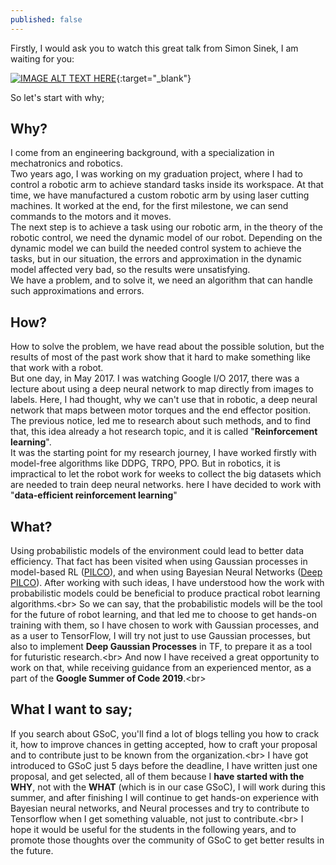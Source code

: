 ```yaml
---
published: false
---
```

Firstly, I would ask you to watch this great talk from Simon Sinek, I am waiting for you:<br/>

[![IMAGE ALT TEXT HERE](https://pi.tedcdn.com/r/pe.tedcdn.com/images/ted/04916ee6e81065c8333e6546184af512eee37bbe_2880x1620.jpg)](https://embed.ted.com/talks/simon_sinek_how_great_leaders_inspire_action){:target="_blank"}

So let's start with why;
## Why?
I come from an engineering background, with a specialization in mechatronics and robotics.<br/>
Two years ago, I was working on my graduation project, where I had to control a robotic arm to achieve standard tasks inside its workspace. At that time, we have manufactured a custom robotic arm by using laser cutting machines. It worked at the end, for the first milestone, we can send commands to the motors and it moves.<br/>
The next step is to achieve a task using our robotic arm, in the theory of the robotic control, we need the dynamic model of our robot. Depending on the dynamic model we can build the needed control system to achieve the tasks, but in our situation, the errors and approximation in the dynamic model affected very bad, so the results were unsatisfying.<br/>
We have a problem, and to solve it, we need an algorithm that can handle such approximations and errors. 

## How?
How to solve the problem, we have read about the possible solution, but the results of most of the past work show that it hard to make something like that work with a robot.<br/>
But one day, in May 2017. I was watching Google I/O 2017, there was a lecture about using a deep neural network to map directly from images to labels. Here, I had thought, why we can't use that in robotic, a deep neural network that maps between motor torques and the end effector position.<br/>
The previous notice, led me to research about such methods, and to find that, this idea already a hot research topic, and it is called "**Reinforcement learning**".<br/>
It was the starting point for my research journey, I have worked firstly with model-free algorithms like DDPG, TRPO, PPO. But in robotics, it is impractical to let the robot work for weeks to collect the big datasets which are needed to train deep neural networks. here I have decided to work with "**data-efficient reinforcement learning**"

## What?
Using probabilistic models of the environment could lead to better data efficiency. That fact has been visited when using Gaussian processes in model-based RL ([PILCO](https://arxiv.org/abs/1502.02860)), and when using Bayesian Neural Networks ([Deep PILCO](http://mlg.eng.cam.ac.uk/yarin/PDFs/DeepPILCO.pdf)). After working with such ideas, I have understood how the work with probabilistic models could be beneficial to produce practical robot learning algorithms.<br\>
So we can say, that the probabilistic models will be the tool for the future of robot learning, and that led me to choose to get hands-on training with them, so I have chosen to work with Gaussian processes, and as a user to TensorFlow, I will try not just to use Gaussian processes, but also to implement **Deep Gaussian Processes** in TF, to prepare it as a tool for futuristic research.<br\>
And now I have received a great opportunity to work on that, while receiving guidance from an experienced mentor, as a part of the **Google Summer of Code 2019**.<br\>

## What I want to say;
If you search about GSoC, you'll find a lot of blogs telling you how to crack it, how to improve chances in getting accepted, how to craft your proposal and to contribute just to be known from the organization.<br\>
I have got introduced to GSoC just 5 days before the deadline, I have written just one proposal, and get selected, all of them because I **have started with the WHY**, not with the **WHAT** (which is in our case GSoC), I will work during this summer, and after finishing I will continue to get hands-on experience with Bayesian neural networks, and Neural processes and try to contribute to Tensorflow when I get something valuable, not just to contribute.<br\>
I hope it would be useful for the students in the following years, and to promote those thoughts over the community of GSoC to get better results in the future.
